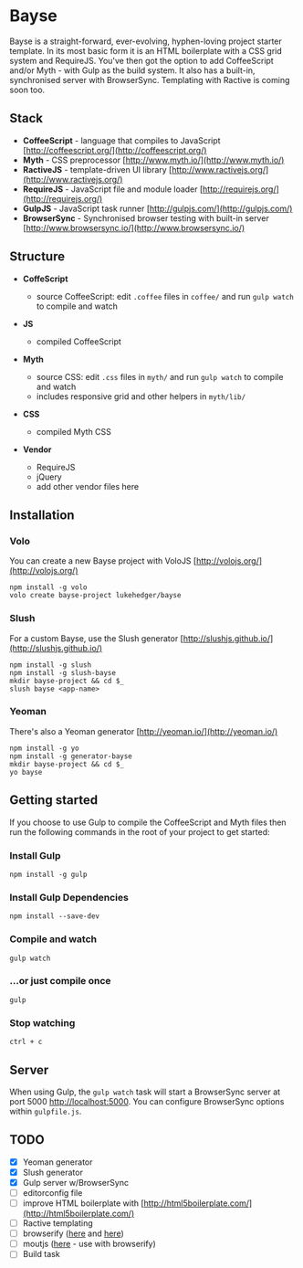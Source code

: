 # Bayse

Bayse is a straight-forward, ever-evolving, hyphen-loving project starter template. In its most basic form it is an HTML boilerplate with a CSS grid system and RequireJS. You've then got the option to add CoffeeScript and/or Myth - with Gulp as the build system. It also has a built-in, synchronised server with BrowserSync. Templating with Ractive is coming soon too.

## Stack

- **CoffeeScript** - language that compiles to JavaScript [http://coffeescript.org/](http://coffeescript.org/)
- **Myth** - CSS preprocessor [http://www.myth.io/](http://www.myth.io/)
- **RactiveJS** - template-driven UI library [http://www.ractivejs.org/](http://www.ractivejs.org/)
- **RequireJS** - JavaScript file and module loader [http://requirejs.org/](http://requirejs.org/)
- **GulpJS** - JavaScript task runner [http://gulpjs.com/](http://gulpjs.com/)
- **BrowserSync** - Synchronised browser testing with built-in server [http://www.browsersync.io/](http://www.browsersync.io/)

## Structure

- **CoffeScript**
    - source CoffeeScript: edit `.coffee` files in `coffee/` and run `gulp watch` to compile and watch

- **JS**
    - compiled CoffeeScript

- **Myth**
    - source CSS: edit `.css` files in `myth/` and run `gulp watch` to compile and watch
    - includes responsive grid and other helpers in `myth/lib/`

- **CSS**
	- compiled Myth CSS

- **Vendor**
    - RequireJS
    - jQuery
    - add other vendor files here

## Installation

### Volo

You can create a new Bayse project with VoloJS [http://volojs.org/](http://volojs.org/)

```
npm install -g volo
volo create bayse-project lukehedger/bayse
```

### Slush

For a custom Bayse, use the Slush generator [http://slushjs.github.io/](http://slushjs.github.io/)

```
npm install -g slush
npm install -g slush-bayse
mkdir bayse-project && cd $_
slush bayse <app-name>
```

### Yeoman

There's also a Yeoman generator [http://yeoman.io/](http://yeoman.io/)

```
npm install -g yo
npm install -g generator-bayse
mkdir bayse-project && cd $_
yo bayse
```

## Getting started

If you choose to use Gulp to compile the CoffeeScript and Myth files then run the following commands in the root of your project to get started:

### Install Gulp

`npm install -g gulp`

### Install Gulp Dependencies

`npm install --save-dev`

### Compile and watch

`gulp watch`

### ...or just compile once

`gulp`

### Stop watching

`ctrl + c`

## Server

When using Gulp, the `gulp watch` task will start a BrowserSync server at port 5000 [http://localhost:5000](http://localhost:5000). You can configure BrowserSync options within `gulpfile.js`.

## TODO

- [x] Yeoman generator
- [x] Slush generator
- [x] Gulp server w/BrowserSync
- [ ] editorconfig file
- [ ] improve HTML boilerplate with [http://html5boilerplate.com/](http://html5boilerplate.com/)
- [ ] Ractive templating
- [ ] browserify ([here](http://viget.com/extend/gulp-browserify-starter-faq) and [here](http://browserify.org/))
- [ ] moutjs ([here](http://moutjs.com/) - use with browserify)
- [ ] Build task

